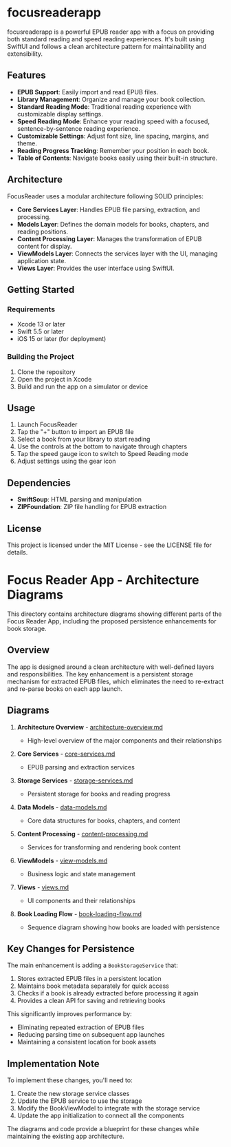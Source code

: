 # focusreaderapp

focusreaderapp is a powerful EPUB reader app with a focus on providing both standard reading and speed reading experiences. It's built using SwiftUI and follows a clean architecture pattern for maintainability and extensibility.

## Features

- **EPUB Support**: Easily import and read EPUB files.
- **Library Management**: Organize and manage your book collection.
- **Standard Reading Mode**: Traditional reading experience with customizable display settings.
- **Speed Reading Mode**: Enhance your reading speed with a focused, sentence-by-sentence reading experience.
- **Customizable Settings**: Adjust font size, line spacing, margins, and theme.
- **Reading Progress Tracking**: Remember your position in each book.
- **Table of Contents**: Navigate books easily using their built-in structure.

## Architecture

FocusReader uses a modular architecture following SOLID principles:

- **Core Services Layer**: Handles EPUB file parsing, extraction, and processing.
- **Models Layer**: Defines the domain models for books, chapters, and reading positions.
- **Content Processing Layer**: Manages the transformation of EPUB content for display.
- **ViewModels Layer**: Connects the services layer with the UI, managing application state.
- **Views Layer**: Provides the user interface using SwiftUI.

## Getting Started

### Requirements

- Xcode 13 or later
- Swift 5.5 or later
- iOS 15 or later (for deployment)

### Building the Project

1. Clone the repository
2. Open the project in Xcode
3. Build and run the app on a simulator or device

## Usage

1. Launch FocusReader
2. Tap the "+" button to import an EPUB file
3. Select a book from your library to start reading
4. Use the controls at the bottom to navigate through chapters
5. Tap the speed gauge icon to switch to Speed Reading mode
6. Adjust settings using the gear icon

## Dependencies

- **SwiftSoup**: HTML parsing and manipulation
- **ZIPFoundation**: ZIP file handling for EPUB extraction

## License

This project is licensed under the MIT License - see the LICENSE file for details. 

# Focus Reader App - Architecture Diagrams

This directory contains architecture diagrams showing different parts of the Focus Reader App, including the proposed persistence enhancements for book storage.

## Overview

The app is designed around a clean architecture with well-defined layers and responsibilities. The key enhancement is a persistent storage mechanism for extracted EPUB files, which eliminates the need to re-extract and re-parse books on each app launch.

## Diagrams

1. **Architecture Overview** - [architecture-overview.md](architecture-overview.md)
   * High-level overview of the major components and their relationships

2. **Core Services** - [core-services.md](core-services.md)
   * EPUB parsing and extraction services

3. **Storage Services** - [storage-services.md](storage-services.md)
   * Persistent storage for books and reading progress

4. **Data Models** - [data-models.md](data-models.md)
   * Core data structures for books, chapters, and content

5. **Content Processing** - [content-processing.md](content-processing.md)
   * Services for transforming and rendering book content

6. **ViewModels** - [view-models.md](view-models.md)
   * Business logic and state management

7. **Views** - [views.md](views.md)
   * UI components and their relationships

8. **Book Loading Flow** - [book-loading-flow.md](book-loading-flow.md)
   * Sequence diagram showing how books are loaded with persistence

## Key Changes for Persistence

The main enhancement is adding a `BookStorageService` that:

1. Stores extracted EPUB files in a persistent location
2. Maintains book metadata separately for quick access
3. Checks if a book is already extracted before processing it again
4. Provides a clean API for saving and retrieving books

This significantly improves performance by:
- Eliminating repeated extraction of EPUB files
- Reducing parsing time on subsequent app launches
- Maintaining a consistent location for book assets

## Implementation Note

To implement these changes, you'll need to:

1. Create the new storage service classes
2. Update the EPUB service to use the storage
3. Modify the BookViewModel to integrate with the storage service
4. Update the app initialization to connect all the components

The diagrams and code provide a blueprint for these changes while maintaining the existing app architecture. 
